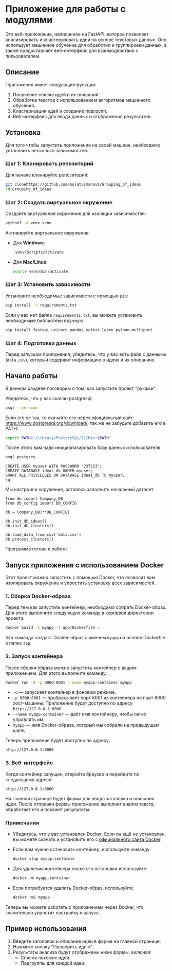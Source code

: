 
# Приложение для работы с модулями

Это веб-приложение, написанное на FastAPI, которое позволяет анализировать и кластеризовать идеи на основе текстовых данных. Оно использует машинное обучение для обработки и группировки данных, а также предоставляет веб-интерфейс для взаимодействия с пользователем.

## Описание

Приложение имеет следующие функции:
1. Получение списка идей и их описаний.
2. Обработка текстов с использованием алгоритмов машинного обучения.
3. Кластеризация идей и создание подгрупп.
4. Веб-интерфейс для ввода данных и отображения результатов.

## Установка

Для того чтобы запустить приложение на своей машине, необходимо установить несколько зависимостей.

### Шаг 1: Клонировать репозиторий

Для начала клонируйте репозиторий:

```bash
git clonehttps://github.com/bulatusmanov1/Grouping_of_ideas
cd Grouping_of_ideas
```

### Шаг 2: Создать виртуальное окружение

Создайте виртуальное окружение для изоляции зависимостей:

```bash
python3 -m venv venv
```

Активируйте виртуальное окружение:

- Для **Windows**:

    ```bash
    .venv\Scripts/activate
    ```

- Для **Mac/Linux**:

    ```bash
    source venv/bin/activate
    ```

### Шаг 3: Установить зависимости

Установите необходимые зависимости с помощью `pip`:

```bash
pip install -r requirements.txt
```

Если у вас нет файла `requirements.txt`, вы можете установить необходимые библиотеки вручную:

```bash
pip install fastapi uvicorn pandas scikit-learn python-multipart
```

### Шаг 4: Подготовка данных

Перед запуском приложения, убедитесь, что у вас есть файл с данными (`data.csv`), который содержит информацию о идеях и их описаниях.

## Начало работы

В данном разделе поговорим о том, как запустить проект "руками".

Убедитесь, что у вас скачан postgresql:

```bash
psql --version
```

Если это не так, то скачайте его через официальный сайт: https://www.postgresql.org/download/, так же не забудьте добавить его в PATH:

```bash
export PATH="/Library/PostgreSQL/17/bin:$PATH"
```

После этого вам надо инициализировать базу данных и пользователя:

```bash
psql postgres
```

```
CREATE USER myuser WITH PASSWORD '237213';
CREATE DATABASE ideas_db OWNER myuser;
GRANT ALL PRIVILEGES ON DATABASE ideas_db TO myuser;
\q
```

Мы настроили окружение, осталось заполнить начальный датасет:

```
from db import Company_DB
from db_config import DB_CONFIG

db = Company_DB(**DB_CONFIG)

db.init_db_ideas()
db.init_db_clusters()

db.load_data_from_csv('data.csv')
db.process_clusters()
```

Программа готова к работе.

## Запуск приложения с использованием Docker

Этот проект можно запустить с помощью Docker, что позволит вам изолировать окружение и упростить установку всех зависимостей.

### 1. Сборка Docker-образа

Перед тем как запустить контейнер, необходимо собрать Docker-образ. Для этого выполните следующую команду в корневой директории проекта:

```bash
docker build -t myapp -f app/Dockerfile .
```

Эта команда создаст Docker-образ с именем `myapp` на основе Dockerfile в папке `app`.

### 2. Запуск контейнера

После сборки образа можно запустить контейнер с вашим приложением. Для этого выполните команду:

```bash
docker run -d -p 8000:8001 --name myapp-container myapp
```

- `-d` — запускает контейнер в фоновом режиме.
- `-p 8000:8001` — пробрасывает порт 8001 из контейнера на порт 8000 хост-машины. Приложение будет доступно по адресу `http://127.0.0.1:8000`.
- `--name myapp-container` — даёт имя контейнеру, чтобы легко управлять им.
- `myapp` — имя Docker-образа, который мы собрали на предыдущем шаге.

Теперь приложение будет доступно по адресу:

```
http://127.0.0.1:8000
```

### 3. Веб-интерфейс

Когда контейнер запущен, откройте браузер и перейдите по следующему адресу:

```
http://127.0.0.1:8000
```

На главной странице будет форма для ввода заголовка и описания идеи. После отправки формы приложение выполнит анализ текста, обработает его и покажет результаты.

### Примечания

- Убедитесь, что у вас установлен Docker. Если он ещё не установлен, вы можете скачать и установить его с [официального сайта Docker](https://www.docker.com/get-started).
- Если вам нужно остановить контейнер, используйте команду:
  ```bash
  docker stop myapp-container
  ```

- Для удаления контейнера после его остановки используйте:
  ```bash
  docker rm myapp-container
  ```

- Если потребуется удалить Docker-образ, используйте:
  ```bash
  docker rmi myapp
  ```

Теперь вы можете работать с приложением через Docker, что значительно упростит настройку и запуск.

## Пример использования

1. Введите заголовок и описание идеи в форме на главной странице.
2. Нажмите кнопку "Проверить идею".
3. Результаты анализа будут отображены ниже формы, включая:
   - Список похожих идей.
   - Подгруппы для каждой идеи.
